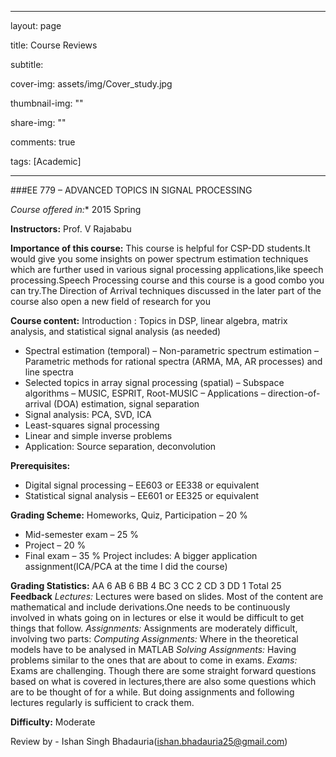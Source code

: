 

 ---


layout: page


title: Course Reviews


subtitle:


cover-img: assets/img/Cover_study.jpg


thumbnail-img: ""


share-img: ""


comments: true


tags: [Academic]



---


###EE 779 – ADVANCED TOPICS IN SIGNAL PROCESSING

*Course offered in:**
2015 Spring

**Instructors:**
Prof. V Rajababu

**Importance of this course:**
This course is helpful for CSP-DD students.It would give you some insights on power spectrum estimation techniques which are further used in various signal processing applications,like speech processing.Speech Processing course and this course is a good combo you can try.The Direction of Arrival techniques discussed in the later part of the course also open a new field of research for you

**Course content:**
Introduction : Topics in DSP, linear algebra, matrix analysis, and statistical signal analysis (as needed)
- Spectral estimation (temporal)
    – Non-parametric spectrum estimation
    – Parametric methods for rational spectra (ARMA, MA, AR processes) and line spectra
- Selected topics in array signal processing (spatial)
    – Subspace algorithms – MUSIC, ESPRIT, Root-MUSIC
    – Applications – direction-of-arrival (DOA) estimation, signal separation
- Signal analysis: PCA, SVD, ICA
- Least-squares signal processing
- Linear and simple inverse problems
- Application: Source separation, deconvolution

**Prerequisites:**
- Digital signal processing – EE603 or EE338 or equivalent
- Statistical signal analysis – EE601 or EE325 or equivalent

**Grading Scheme:**
Homeworks, Quiz, Participation – 20 %
- Mid-semester exam – 25 %
- Project – 20 %
- Final exam – 35 %
Project includes: A bigger application assignment(ICA/PCA at the time I did the course)

**Grading Statistics:**
AA 6
AB 6
BB 4
BC 3
CC 2
CD 3
DD 1
Total 25
**Feedback** 
*Lectures:* Lectures were based on slides. Most of the content are mathematical and include derivations.One needs to be continuously involved in whats going on in lectures or else it would be difficult to get things that follow.
*Assignments:* Assignments are moderately difficult, involving two parts:
*Computing Assignments:* Where in the theoretical models have to be analysed in MATLAB
*Solving Assignments:* Having problems similar to the ones that are about to come in exams.
*Exams:* Exams are challenging. Though there are some straight forward questions based on what is covered in lectures,there are also some questions which are to be thought of for a while. But doing assignments and following lectures regularly is sufficient to crack them.

**Difficulty:**
Moderate


Review by - Ishan Singh Bhadauria(ishan.bhadauria25@gmail.com)


